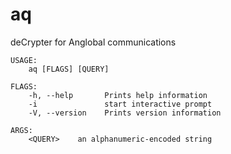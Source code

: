# aq
deCrypter for Anglobal communications
```
USAGE:
    aq [FLAGS] [QUERY]

FLAGS:
    -h, --help       Prints help information
    -i               start interactive prompt
    -V, --version    Prints version information

ARGS:
    <QUERY>    an alphanumeric-encoded string
```
